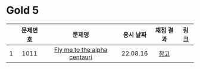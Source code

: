 # Gold 5
||문제번호|문제명|응시 날짜|채점 결과|링크|
|:-:|:--:|:--:|:---:|:---:|--|
|1|1011|[Fly me to the alpha centauri](./1011.js)|22.08.16|[참고](https://nyang-in.tistory.com/177)|
